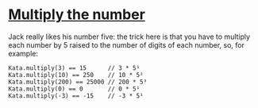 # [Multiply the number](https://www.codewars.com/kata/multiply-the-number "https://www.codewars.com/kata/5708f682c69b48047b000e07")

Jack really likes his number five: the trick here is that you have to multiply each number by 5 raised to the number of
digits of each number, so, for example:

```
Kata.multiply(3) == 15      // 3 * 5¹
Kata.multiply(10) == 250    // 10 * 5²
Kata.multiply(200) == 25000 // 200 * 5³
Kata.multiply(0) == 0       // 0 * 5¹
Kata.multiply(-3) == -15    // -3 * 5¹
```